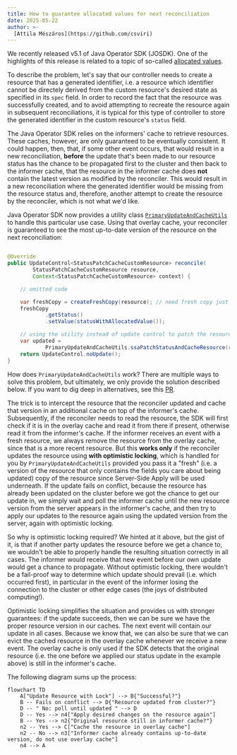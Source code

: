 ```yaml
---
title: How to guarantee allocated values for next reconciliation
date: 2025-05-22
author: >-
  [Attila Mészáros](https://github.com/csviri)
---
```


We recently released v5.1 of Java Operator SDK (JOSDK). One of the highlights of this release is related to a topic of
so-called
[allocated values](https://github.com/kubernetes/community/blob/master/contributors/devel/sig-architecture/api-conventions.md#representing-allocated-values
).

To describe the problem, let's say that our controller needs to create a resource that has a generated identifier, i.e.
a resource which identifier cannot be directely derived from the custom resource's desired state as specified in its
`spec` field. In order to record the fact that the resource was successfully created, and to avoid attempting to
recreate the resource again in subsequent reconciliations, it is typical for this type of controller to store the
generated identifier in the custom resource's `status` field.

The Java Operator SDK relies on the informers' cache to retrieve resources. These caches, however, are only guaranteed
to be eventually consistent. It could happen, then, that, if some other event occurs, that would result in a new
reconciliation, **before** the update that's been made to our resource status has the chance to be propagated first to
the cluster and then back to the informer cache, that the resource in the informer cache does **not** contain the latest
version as modified by the reconciler. This would result in a new reconciliation where the generated identifier would be
missing from the resource status and, therefore, another attempt to create the resource by the reconciler, which is not
what we'd like.

Java Operator SDK now provides a utility class [
`PrimaryUpdateAndCacheUtils`](https://github.com/operator-framework/java-operator-sdk/blob/main/operator-framework-core/src/main/java/io/javaoperatorsdk/operator/api/reconciler/PrimaryUpdateAndCacheUtils.java)
to handle this particular use case. Using that overlay cache, your reconciler is guaranteed to see the most up-to-date
version of the resource on the next reconciliation:

```java

@Override
public UpdateControl<StatusPatchCacheCustomResource> reconcile(
        StatusPatchCacheCustomResource resource,
        Context<StatusPatchCacheCustomResource> context) {

    // omitted code

    var freshCopy = createFreshCopy(resource); // need fresh copy just because we use the SSA version of update
    freshCopy
            .getStatus()
            .setValue(statusWithAllocatedValue());

    // using the utility instead of update control to patch the resource status
    var updated =
            PrimaryUpdateAndCacheUtils.ssaPatchStatusAndCacheResource(resource, freshCopy, context);
    return UpdateControl.noUpdate();
}
```

How does `PrimaryUpdateAndCacheUtils` work?
There are multiple ways to solve this problem, but ultimately, we only provide the solution described below. If you
want to dig deep in alternatives, see
this [PR](https://github.com/operator-framework/java-operator-sdk/pull/2800/files).

The trick is to intercept the resource that the reconciler updated and cache that version in an additional cache on top
of the informer's cache. Subsequently, if the reconciler needs to read the resource, the SDK will first check if it is
in the overlay cache and read it from there if present, otherwise read it from the informer's cache. If the informer
receives an event with a fresh resource, we always remove the resource from the overlay cache, since that is a more
recent resource. But this **works only** if the reconciler updates the resource using **with optimistic locking**, which
is handled for you by `PrimaryUpdateAndCacheUtils` provided you pass it a "fresh" (i.e. a version of the resource that
only contains the fields you care about being updated) copy of the resource since Server-Side Apply will be used
underneath. If the update fails on conflict, because the resource has already been updated on the cluster before we got
the chance to get our update in, we simply wait and poll the informer cache until the new resource version from the
server appears in the informer's cache,
and then try to apply our updates to the resource again using the updated version from the server, again with optimistic
locking.

So why is optimistic locking required? We hinted at it above, but the gist of it, is that if another party updates the
resource before we get a chance to, we wouldn't be able to properly handle the resulting situation correctly in all
cases. The informer would receive that new event before our own update would get a chance to propagate. Without
optimistic locking, there wouldn't be a fail-proof way to determine which update should prevail (i.e. which occurred
first), in particular in the event of the informer losing the connection to the cluster or other edge cases (the joys of
distributed computing!).

Optimistic locking simplifies the situation and provides us with stronger guarantees: if the update succeeds, then we
can be sure we have the proper resource version in our caches. The next event will contain our update in all cases.
Because we know that, we can also be sure that we can evict the cached resource in the overlay cache whenever we receive
a new event. The overlay cache is only used if the SDK detects that the original resource (i.e. the one before we
applied our status update in the example above) is still in the informer's cache.

The following diagram sums up the process:

```mermaid
flowchart TD
    A["Update Resource with Lock"] --> B{"Successful?"}
    B -- Fails on conflict --> D{"Resource updated from cluster?"}
    D -- " No: poll until updated " --> D
    D -- Yes --> n4["Apply desired changes on the resource again"]
    B -- Yes --> n2{"Original resource still in informer cache?"}
    n2 -- Yes --> C["Cache the resource in overlay cache"]
    n2 -- No --> n3["Informer cache already contains up-to-date version, do not use overlay cache"]
    n4 --> A

```
